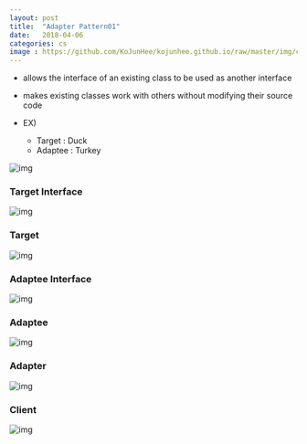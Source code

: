 ```yaml
---
layout: post
title:  "Adapter Pattern01"
date:   2018-04-06
categories: cs
image : https://github.com/KoJunHee/kojunhee.github.io/raw/master/img/cs_img.jpg
---
```




- allows the interface of an existing class to be used as another interface

- makes existing classes work with others without modifying their source code​​

- EX) 

  - Target : Duck
  - Adaptee : Turkey

![img](https://github.com/KoJunHee/kojunhee.github.io/raw/master/img/duck.png)



### Target Interface

![img](https://github.com/KoJunHee/kojunhee.github.io/raw/master/img/11111.png)

### Target

![img](https://github.com/KoJunHee/kojunhee.github.io/raw/master/img/22222.png)



### Adaptee Interface

![img](https://github.com/KoJunHee/kojunhee.github.io/raw/master/img/33333.png)



### Adaptee 

![img](https://github.com/KoJunHee/kojunhee.github.io/raw/master/img/44444.png)



### Adapter 

![img](https://github.com/KoJunHee/kojunhee.github.io/raw/master/img/55555.png)



### Client

![img](https://github.com/KoJunHee/kojunhee.github.io/raw/master/img/66666.png)
